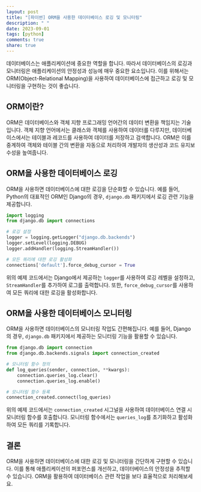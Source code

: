 ```yaml
---
layout: post
title: "[파이썬] ORM을 사용한 데이터베이스 로깅 및 모니터링"
description: " "
date: 2023-09-01
tags: [python]
comments: true
share: true
---
```


데이터베이스는 애플리케이션에 중요한 역할을 합니다. 따라서 데이터베이스의 로깅과 모니터링은 애플리케이션의 안정성과 성능에 매우 중요한 요소입니다. 이를 위해서는 ORM(Object-Relational Mapping)을 사용하여 데이터베이스에 접근하고 로깅 및 모니터링을 구현하는 것이 좋습니다.

## ORM이란?

ORM은 데이터베이스와 객체 지향 프로그래밍 언어간의 데이터 변환을 책임지는 기술입니다. 객체 지향 언어에서는 클래스와 객체를 사용하여 데이터를 다루지만, 데이터베이스에서는 테이블과 레코드를 사용하여 데이터를 저장하고 검색합니다. ORM은 이를 중계하여 객체와 테이블 간의 변환을 자동으로 처리하여 개발자의 생산성과 코드 유지보수성을 높여줍니다.

## ORM을 사용한 데이터베이스 로깅

ORM을 사용하면 데이터베이스에 대한 로깅을 단순화할 수 있습니다. 예를 들어, Python의 대표적인 ORM인 Django의 경우, `django.db` 패키지에서 로깅 관련 기능을 제공합니다. 

```python
import logging
from django.db import connections

# 로깅 설정
logger = logging.getLogger("django.db.backends")
logger.setLevel(logging.DEBUG)
logger.addHandler(logging.StreamHandler())

# 모든 쿼리에 대한 로깅 활성화
connections['default'].force_debug_cursor = True
```

위의 예제 코드에서는 Django에서 제공하는 `logger`를 사용하여 로깅 레벨을 설정하고, `StreamHandler`를 추가하여 로그를 출력합니다. 또한, `force_debug_cursor`를 사용하여 모든 쿼리에 대한 로깅을 활성화합니다.

## ORM을 사용한 데이터베이스 모니터링

ORM을 사용하면 데이터베이스의 모니터링 작업도 간편해집니다. 예를 들어, Django의 경우, `django.db` 패키지에서 제공하는 모니터링 기능을 활용할 수 있습니다.

```python
from django.db import connection
from django.db.backends.signals import connection_created

# 모니터링 함수 정의
def log_queries(sender, connection, **kwargs):
    connection.queries_log.clear()
    connection.queries_log.enable()

# 모니터링 함수 등록
connection_created.connect(log_queries)
```

위의 예제 코드에서는 `connection_created` 시그널을 사용하여 데이터베이스 연결 시 모니터링 함수를 호출합니다. 모니터링 함수에서는 `queries_log`를 초기화하고 활성화하여 모든 쿼리를 기록합니다. 

## 결론

ORM을 사용하면 데이터베이스에 대한 로깅 및 모니터링을 간단하게 구현할 수 있습니다. 이를 통해 애플리케이션의 퍼포먼스를 개선하고, 데이터베이스의 안정성을 추적할 수 있습니다. ORM을 활용하여 데이터베이스 관련 작업을 보다 효율적으로 처리해보세요.